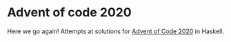 # Advent of code 2020

Here we go again!  Attempts at solutions for [Advent of Code 2020](https://adventofcode.com/2020) in Haskell.